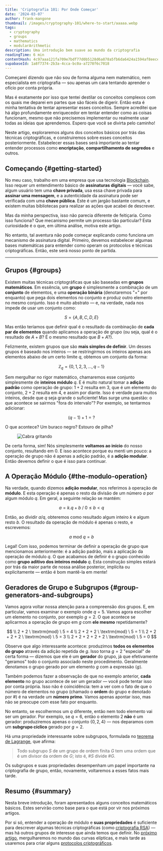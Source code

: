 ```yaml
---
title: 'Criptografia 101: Por Onde Começar'
date: '2024-03-07'
author: frank-mangone
thumbnail: /images/cryptography-101/where-to-start/aaaaa.webp
tags:
  - cryptography
  - groups
  - mathematics
  - modularArithmetic
description: Uma introdução bem suave ao mundo da criptografia
readingTime: 6 min
contentHash: 4c97aaa121fa709e7bdf77d0b5128d6a878a5fb6da6424a1594af8eecefaad31
supabaseId: 1a8f7374-2b3a-4cca-bc0a-a7278f6c7018
---
```


Começarei dizendo que não sou de forma alguma nem matemático, nem especialista em criptografia — sou apenas um cara tentando aprender o ofício por conta própria.

Mas é exatamente por isso que tentei destilar os conceitos complexos com os quais me deparei em partes que são fáceis de digerir. Então esta é minha tentativa de tentar apresentar esses conceitos. Sempre acreditei que há algo profundamente enriquecedor em tentar entender como as coisas funcionam, mesmo que não precisemos implementar ou realmente usar todas as ideias que aprendemos. Espero que você se divirta pelo caminho!

Neste artigo, exploraremos alguns dos conceitos básicos por trás das técnicas criptográficas, e construiremos sobre esses conceitos posteriormente. Estabelecer essas bases será importante ao tentar entender processos como **encriptação**, **compartilhamento de segredos** e outros.

## Começando {#getting-started}

No meu caso, trabalho em uma empresa que usa tecnologia [Blockchain](/pt/blog/blockchain-101/how-it-all-began). Isso requer um entendimento básico de **assinaturas digitais** — você sabe, algum usuário tem uma **chave privada**, usa essa chave privada para **assinar uma mensagem**, e a autenticidade da assinatura pode ser verificada com uma **chave pública**. Este é um jargão bastante comum, e existem muitas bibliotecas para realizar as ações que acabei de descrever.

Mas da minha perspectiva, isso não parecia diferente de feitiçaria. Como isso funciona? Que mecanismo permite um processo tão particular? Esta curiosidade é o que, em última análise, motiva este artigo.

No entanto, tal aventura não pode começar explicando como funciona um mecanismo de assinatura digital. Primeiro, devemos estabelecer algumas bases matemáticas para entender como operam os protocolos e técnicas criptográficas. Então, este será nosso ponto de partida.

---

## Grupos {#groups}

Existem muitas técnicas criptográficas que são baseadas em **grupos matemáticos**. Em essência, um **grupo** é simplesmente a combinação de um **conjunto** de elementos, e uma **operação binária** (denotaremos "+" por enquanto) que pega dois elementos no conjunto e produz outro elemento no mesmo conjunto. Isso é muito abstrato — e, na verdade, nada nos impede de usar um conjunto como:

$$
S = \{A, B, C, D, E\}
$$

Mas então teríamos que definir qual é o resultado da combinação de **cada par de elementos** quando aplicamos a operação de grupo (ou seja, qual é o resultado de $A + B$? É o mesmo resultado que $B + A$?).

Felizmente, existem grupos que são **mais simples de definir**. Um desses grupos é baseado nos inteiros — se restringirmos os inteiros apenas aos elementos abaixo de um certo limite $q$, obtemos um conjunto da forma:

$$
\mathbb{Z}_q = \{0, 1, 2, 3, ..., q-1\}
$$

Sem mergulhar no rigor matemático, chamaremos esse conjunto simplesmente de **inteiros módulo** $q$. E é muito natural tomar a **adição padrão** como operação de grupo: $1 + 2$ resulta em $3$, que é um elemento do conjunto, $2 + 2$ resulta em $4$, e assim por diante. Isso é verdade para muitos inteiros, desde que $q$ seja grande o suficiente! Mas surge uma questão: o que acontece se sairmos "fora do intervalo"? Por exemplo, se tentarmos adicionar:

$$
(q-1) + 1 = ?
$$

O que acontece? Um buraco negro? Estouro de pilha?

<figure>
  <img 
    src="/images/cryptography-101/where-to-start/aaaaa.webp" 
    alt="Cabra gritando"
    title="Aaaaaaaaa!"
  />
</figure>

De certa forma, sim! Nós simplesmente **voltamos ao início** do nosso conjunto, resultando em $0$. E isso acontece porque eu menti um pouco: a operação de grupo não é apenas a adição padrão, é a **adição modular**. Então devemos definir o que é isso para continuar.

## A Operação Módulo {#the-modulo-operation}

Na verdade, quando dizemos **adição modular**, nos referimos à operação de **módulo**. E esta operação é apenas o resto da divisão de um número $a$ por algum módulo $q$. Em geral, a seguinte relação se mantém:

$$
a = k.q + b \ / \ 0 \leq b < q
$$

Então, ao dividir $a / q$, obteremos como resultado algum inteiro $k$ e algum resto $b$. O resultado da operação de módulo é apenas o resto, e escrevemos:

$$
a \ \textrm{mod} \ q = b
$$

Legal! Com isso, podemos terminar de definir a operação de grupo que mencionamos anteriormente: é a adição padrão, mais a aplicação da operação de módulo $q$. O que acabamos de definir é o grupo conhecido como **grupo aditivo dos inteiros módulo** $q$. Esta construção simples estará por trás da maior parte de nossa análise posterior, implícita ou explicitamente — então é bom mantê-la em mente!

## Geradores de Grupo e Subgrupos {#group-generators-and-subgroups}

Vamos agora voltar nossa atenção para a compreensão dos grupos. E, em particular, vamos examinar o exemplo onde $q = 5$. Vamos agora escolher um elemento no conjunto, por exemplo $g = 2$. O que acontece se aplicarmos a operação de grupo em $g$ com **ele mesmo** repetidamente?

$$
\\ 2 + 2 \ \textrm{mod} \ 5 = 4
\\ 2 + 2 + 2 \ \textrm{mod} \ 5 = 1
\\ 2 + 2 + 2 + 2 \ \textrm{mod} \ 5 = 3
\\ 2 + 2 + 2 + 2 + 2 \ \textrm{mod} \ 5 = 0
$$

Observe que algo interessante acontece: produzimos **todos os elementos do grupo** através da adição repetida de $g$. Isso torna $g = 2$ "especial" de certa forma — dizemos que ele é um **gerador** do grupo, já que efetivamente "geramos" todo o conjunto associado neste procedimento. Geralmente denotamos o grupo gerado por um elemento $g$ com a expressão $\langle g \rangle$.

Também podemos fazer a observação de que no exemplo anterior, **cada elemento** no grupo acontece de ser um gerador — você pode tentar isso por conta própria. Isso não é coincidência: tem a ver com o fato de que o número de elementos no grupo (chamado o **ordem** do grupo e denotado por $\#$) é na verdade um **número primo**. Vamos apenas apontar isso, mas não se preocupe com esse fato por enquanto.

No entanto, se escolhermos um $q$ diferente, então nem todo elemento vai ser um gerador. Por exemplo, se $q = 6$, então o elemento $2$ **não** é um gerador: produziremos apenas o conjunto $\{ 0, 2, 4 \}$ — nos deparamos com um **subgrupo cíclico** gerado por $g=2$.

Há uma propriedade interessante sobre subgrupos, formulada no [teorema de Lagrange](<https://en.wikipedia.org/wiki/Lagrange%27s_theorem_(group_theory)>), que afirma:

> Todo subgrupo $S$ de um grupo de ordem finita $G$ tem uma ordem que é um divisor da ordem de $G$; isto é, $\#S$ divide $\#G$.

Os subgrupos e suas propriedades desempenham um papel importante na criptografia de grupo, então, novamente, voltaremos a esses fatos mais tarde.

## Resumo {#summary}

Nesta breve introdução, foram apresentados alguns conceitos matemáticos básicos. Estes servirão como base para o que está por vir nos próximos artigos.

Por si só, entender a operação de módulo e **suas propriedades** é suficiente para descrever algumas técnicas criptográficas (como [criptografia RSA](/pt/blog/cryptography-101/asides-rsa-explained)) — mas há outros grupos de interesse que ainda temos que definir. No [próximo artigo](/pt/blog/cryptography-101/elliptic-curves-somewhat-demystified), mergulharemos no mundo das curvas elípticas, e mais tarde as usaremos para criar alguns [protocolos criptográficos](/pt/blog/cryptography-101/encryption-and-digital-signatures).
